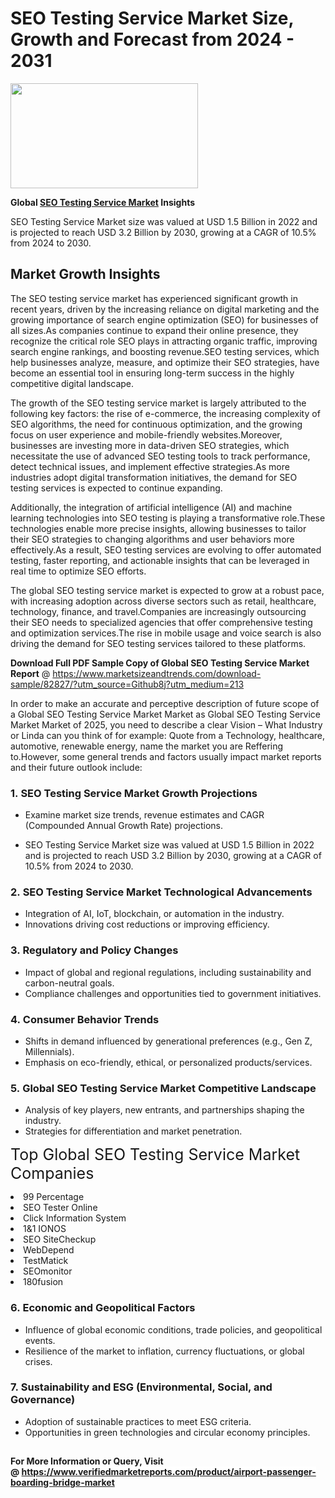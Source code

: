 <H1>SEO Testing Service Market Size, Growth and Forecast from 2024 - 2031</H1><img class="aligncenter size-medium wp-image-584254" src="https://thirdeyenews.in/wp-content/uploads/2024/09/Global-Market-Research-300x168.jpeg" alt="" width="300" height="168" /><p><strong>Global&nbsp;<a href="https://www.marketsizeandtrends.com/download-sample/82827/?utm_source=Github8j?utm_medium=213">SEO Testing Service Market</a> Insights</strong></p><p>SEO Testing Service Market size was valued at USD 1.5 Billion in 2022 and is projected to reach USD 3.2 Billion by 2030, growing at a CAGR of 10.5% from 2024 to 2030.</p><p><h2>Market Growth Insights</h2> <p>The SEO testing service market has experienced significant growth in recent years, driven by the increasing reliance on digital marketing and the growing importance of search engine optimization (SEO) for businesses of all sizes.As companies continue to expand their online presence, they recognize the critical role SEO plays in attracting organic traffic, improving search engine rankings, and boosting revenue.SEO testing services, which help businesses analyze, measure, and optimize their SEO strategies, have become an essential tool in ensuring long-term success in the highly competitive digital landscape.</p> <p>The growth of the SEO testing service market is largely attributed to the following key factors: the rise of e-commerce, the increasing complexity of SEO algorithms, the need for continuous optimization, and the growing focus on user experience and mobile-friendly websites.Moreover, businesses are investing more in data-driven SEO strategies, which necessitate the use of advanced SEO testing tools to track performance, detect technical issues, and implement effective strategies.As more industries adopt digital transformation initiatives, the demand for SEO testing services is expected to continue expanding.</p> <p>Additionally, the integration of artificial intelligence (AI) and machine learning technologies into SEO testing is playing a transformative role.These technologies enable more precise insights, allowing businesses to tailor their SEO strategies to changing algorithms and user behaviors more effectively.As a result, SEO testing services are evolving to offer automated testing, faster reporting, and actionable insights that can be leveraged in real time to optimize SEO efforts.</p> <p>The global SEO testing service market is expected to grow at a robust pace, with increasing adoption across diverse sectors such as retail, healthcare, technology, finance, and travel.Companies are increasingly outsourcing their SEO needs to specialized agencies that offer comprehensive testing and optimization services.The rise in mobile usage and voice search is also driving the demand for SEO testing services tailored to these platforms.</p> <p><span class=""><strong>Download Full PDF Sample Copy of Global SEO Testing Service Market Report</strong> @ <a href="https://www.marketsizeandtrends.com/download-sample/82827/?utm_source=Github8j?utm_medium=213" target="_blank">https://www.marketsizeandtrends.com/download-sample/82827/?utm_source=Github8j?utm_medium=213</a></span></p><p>In order to make an accurate and perceptive description of future scope of a Global&nbsp;SEO Testing Service Market Market as Global&nbsp;SEO Testing Service Market Market of 2025, you need to describe a clear Vision &ndash; What Industry or Linda can you think of for example: Quote from a Technology, healthcare, automotive, renewable energy, name the market you are Reffering to.However, some general trends and factors usually impact market reports and their future outlook include:</p><h3>1.&nbsp;<strong>SEO Testing Service Market Growth Projections</strong></h3><ul><li>Examine market size trends, revenue estimates and CAGR (Compounded Annual Growth Rate) projections.</li><li><p>SEO Testing Service Market size was valued at USD 1.5 Billion in 2022 and is projected to reach USD 3.2 Billion by 2030, growing at a CAGR of 10.5% from 2024 to 2030.</p></li></ul><h3>2.&nbsp;<strong>SEO Testing Service Market Technological Advancements</strong></h3><ul><li>Integration of AI, IoT, blockchain, or automation in the industry.</li><li>Innovations driving cost reductions or improving efficiency.</li></ul><h3>3.&nbsp;<strong>Regulatory and Policy Changes</strong></h3><ul><li>Impact of global and regional regulations, including sustainability and carbon-neutral goals.</li><li>Compliance challenges and opportunities tied to government initiatives.</li></ul><h3>4.&nbsp;<strong>Consumer Behavior Trends</strong></h3><ul><li>Shifts in demand influenced by generational preferences (e.g., Gen Z, Millennials).</li><li>Emphasis on eco-friendly, ethical, or personalized products/services.</li></ul><h3>5.&nbsp;<strong>Global SEO Testing Service Market Competitive Landscape</strong></h3><ul><li>Analysis of key players, new entrants, and partnerships shaping the industry.</li><li>Strategies for differentiation and market penetration.</li></ul><p data-pm-slice="1 1 []"><span style="color: inherit; font-family: inherit; font-size: 25px;">Top Global SEO Testing Service Market Companies</span></p><div class="" data-test-id=""><p><li>99 Percentage</li><li> SEO Tester Online</li><li> Click Information System</li><li> 1&1 IONOS</li><li> SEO SiteCheckup</li><li> WebDepend</li><li> TestMatick</li><li> SEOmonitor</li><li> 180fusion</li></p></div><h3>6.&nbsp;<strong>Economic and Geopolitical Factors</strong></h3><ul><li>Influence of global economic conditions, trade policies, and geopolitical events.</li><li>Resilience of the market to inflation, currency fluctuations, or global crises.</li></ul><h3>7.&nbsp;<strong>Sustainability and ESG (Environmental, Social, and Governance)</strong></h3><ul><li>Adoption of sustainable practices to meet ESG criteria.</li><li>Opportunities in green technologies and circular economy principles.</li></ul><h2><strong style="font-size: 14px;">For More Information or Query, Visit @&nbsp;</strong><a style="background-color: #ffffff; font-size: 14px;" href="https://www.marketsizeandtrends.com/report/seo-testing-service-market/" target="_blank">https://www.verifiedmarketreports.com/product/airport-passenger-boarding-bridge-market</a></h2>